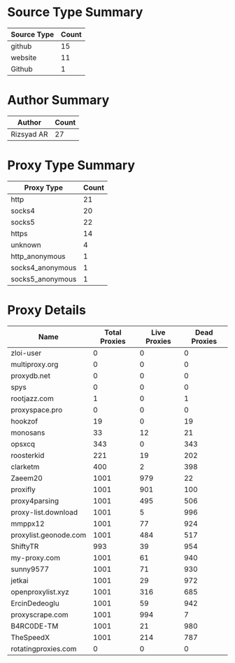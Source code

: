 # Source Type Summary

| Source Type | Count |
|-------------|-------|
| github | 15 |
| website | 11 |
| Github | 1 |


# Author Summary

| Author | Count |
|--------|-------|
| Rizsyad AR | 27 |


# Proxy Type Summary

| Proxy Type | Count |
|------------|-------|
| http | 21 |
| socks4 | 20 |
| socks5 | 22 |
| https | 14 |
| unknown | 4 |
| http_anonymous | 1 |
| socks4_anonymous | 1 |
| socks5_anonymous | 1 |


# Proxy Details

| Name | Total Proxies | Live Proxies | Dead Proxies |
|------|---------------|--------------|---------------|
| zloi-user | 0 | 0 | 0 |
| multiproxy.org | 0 | 0 | 0 |
| proxydb.net | 0 | 0 | 0 |
| spys | 0 | 0 | 0 |
| rootjazz.com | 1 | 0 | 1 |
| proxyspace.pro | 0 | 0 | 0 |
| hookzof | 19 | 0 | 19 |
| monosans | 33 | 12 | 21 |
| opsxcq | 343 | 0 | 343 |
| roosterkid | 221 | 19 | 202 |
| clarketm | 400 | 2 | 398 |
| Zaeem20 | 1001 | 979 | 22 |
| proxifly | 1001 | 901 | 100 |
| proxy4parsing | 1001 | 495 | 506 |
| proxy-list.download | 1001 | 5 | 996 |
| mmppx12 | 1001 | 77 | 924 |
| proxylist.geonode.com | 1001 | 484 | 517 |
| ShiftyTR | 993 | 39 | 954 |
| my-proxy.com | 1001 | 61 | 940 |
| sunny9577 | 1001 | 71 | 930 |
| jetkai | 1001 | 29 | 972 |
| openproxylist.xyz | 1001 | 316 | 685 |
| ErcinDedeoglu | 1001 | 59 | 942 |
| proxyscrape.com | 1001 | 994 | 7 |
| B4RC0DE-TM | 1001 | 21 | 980 |
| TheSpeedX | 1001 | 214 | 787 |
| rotatingproxies.com | 0 | 0 | 0 |
